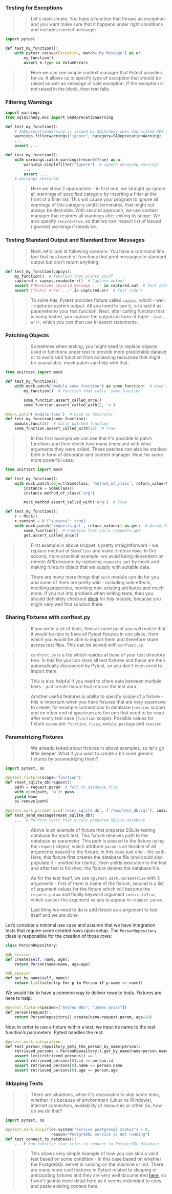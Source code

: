 ### Testing for Exceptions

> > Let's start simple. You have a function that throws an exception and you want make sure that it happens under right conditions and includes correct message: 

```python
import pytest

def test_my_function():
    with pytest.raises(Exception, match='My Message') as e:
        my_function()
        assert e.type is ValueErrors
```

> > Here we can see simple context manager that Pytest provides for us. It allows us to specify type of exception that should be raised as well as message of said exception. If the exception is not raised in the block, then test fails.

### Filtering Warnings

```python
import warnings
from sqlalchemy.exc import SADeprecationWarning

def test_my_function():
    # SADeprecationWarning is issued by SQLAchemy when deprecated API is used
    warnings.filterwarnings("ignore", category=SADeprecationWarning)
    ...
    assert ...

def test_my_function():
    with warnings.catch_warnings(record=True) as w:
        warnings.simplefilter("ignore")  # ignore annoying warnings
        ...
        assert ...
    # warnings restored
```

> > Here we show 2 approaches - in first one, we straight up ignore all warnings of specified category by inserting a filter at the front of a filter list. This will cause your program to ignore all warnings of this category until it terminates, that might not always be desirable. With second approach, we use context manager that restores all warnings after exiting its scope. We also specify ```record=True```, so that we can inspect list of issued (ignored) warnings if needs be. 

### Testing Standard Output and Standard Error Messages

> > Next, let's look at following scenario: You have a command line tool that has bunch of functions that print messages to standard output but don't return anything.

```python
def test_my_function(capsys):
    my_function()  # function that prints stuff
    captured = capsys.readouterr()  # Capture output
    assert f"Received invalid message ..." in captured.out  # Test stdout
    assert f"Fatal error ..." in captured.err  # Test stderr
```

> > To solve this, Pytest provides fixture called ```capsys```, which - well - captures system output. All you need to use it, is to add it as parameter to your test function. Next, after calling function that is being tested, you capture the outputs in form of tuple - ```(out, err)```, which you can then use in assert statements. 

### Patching Objects

> > Sometimes when testing, you might need to replace objects used in functions under test to provide more predictable dataset or to avoid said function from accessing resources that might be unavailable. mock.patch can help with that: 

```python
from unittest import mock

def test_my_function():
    with mock.patch('module.some_function') as some_function:  # Used as context manager
        my_function()  # function that calls `some_function`

        some_function.assert_called_once()
        some_function.assert_called_with(2, 'x')

@mock.patch('module.func')  # Used as decorator
def test_my_function(some_function):
    module.func(10)  # Calls patched function
    some_function.assert_called_with(10)  # True
```

> > In this first example we can see that it's possible to patch functions and then check how many times and with what arguments they were called. These patches can also be stacked both in form of decorator and context manager. Now, for some more powerful uses:

```python
from unittest import mock

def test_my_function():
    with mock.patch.object(SomeClass, 'method_of_class', return_value=None) as mock_method:
        instance = SomeClass()
        instance.method_of_class('arg')

        mock_method.assert_called_with('arg')  # True

def test_my_function():
    r = Mock()
    r.content = b'{"success": true}'
    with mock.patch('requests.get', return_value=r) as get:  # Avoid doing actual GET request
        some_function()  # Function that calls requests.get
        get.assert_called_once()
```

> > First example in above snippet is pretty straightforward - we replace method of ```SomeClass``` and make it return ```None```. In the second, more practical example, we avoid being dependent on remote API/resource by replacing ```requests.get``` by mock and making it return object that we supply with suitable data.

> > There are many more things that ```mock``` module can do for you and some of them are pretty wild - including side effects, mocking properties, mocking non-existing attributes and much more. If you run into problem when writing tests, then you should definitely checkout [docs](https://docs.python.org/3/library/unittest.mock.html) for this module, because you might very well find solution there. 

### Sharing Fixtures with conftest.py

> > If you write a lot of tests, then at some point you will realize that it would be nice to have all Pytest fixtures in one place, from which you would be able to import them and therefore share across test files. This can be solved with ```conftest.py```.

> > ```conftest.py``` is a file which resides at base of your test directory tree. In this file you can store all test fixtures and these are then automatically discovered by Pytest, so you don't even need to import them.

> > This is also helpful if you need to share data between multiple tests - just create fixture that returns the test data.

> > Another useful features is ability to specify scope of a fixture - this is important when you have fixtures that are very expensive to create, for example connections to database (```session``` scope) and on other end of spectrum are the one that need to be reset after every test case (```function``` scope). Possible values for fixture ```scope``` are: ```function```, ```class```, ```module```, ```package``` and ```session```. 

### Parametrizing Fixtures

> > We already talked about fixtures in above examples, so let's go little deeper. What if you want to create a bit more generic fixtures by parametrizing them?
```python
import pytest, os

@pytest.fixture(scope='function')
def reset_sqlite_db(request):
    path = request.param  # Path to database file
    with open(path, 'w'): pass
    yield None
    os.remove(path)

@pytest.mark.parametrize('reset_sqlite_db', ['/tmp/test_db.sql'], indirect=True)
def test_send_message(reset_sqlite_db):
    ...  # Perform tests that access prepared SQLite database
```
> > Above is an example of fixture that prepares SQLite testing database for each test. This fixture receives path to the database as parameter. This path is passed to the fixture using the ```request``` object, which attribute ```param``` is an iterable of all arguments passed to the fixture, in this case just one - the path. Here, this fixture first creates the database file (and could also populate it - omitted for clarity), then yields execution to the test and after test is finished, the fixture deletes the database file.

> > As for the test itself, we use ```@pytest.mark.parametrize``` with 3 arguments - first of them is name of the fixture, second is a list of argument values for the fixture which will become the ```request.param``` and finally keyword argument ```indirect=True```, which causes the argument values to appear in ```request.param```.

> > Last thing we need to do is add fixture as a argument to test itself and we are done. 

Let’s consider a minimal use case and assume that we have integration tests that require some created rows upon setup. The `PersonRepository` class is responsible for the creation of those rows:

```python
class PersonRepository:

@db_session
def create(self, name, age):
	return Person(name=name, age=age)

@db_session
def get_by_name(self, name):
	return list(select(p for p in Person if p.name == name))
```

We would like to have a common way to deliver rows to tests. Fixtures are here to help:
```python
@pytest.fixture(params=["Andrew Who", "James Gross"])
def person(request):
	return PersonRepository().create(name=request.param, age=20)
```
Now, in order to use a fixture within a test, we input its name to the test function’s parameters. Pytest handles the rest:
```python
@pytest.mark.integration
def test_person_repository_gets_the_person_by_name(person):
	retrieved_persons = PersonRepository().get_by_name(name=person.name)
	assert len((retrieved_persons)) == 1
	assert retrieved_persons[0].id == person.id
	assert retrieved_persons[0].name == person.name
	assert retrieved_persons[0].age == person.age
```

### Skipping Tests

> > There are situations, when it's reasonable to skip some tests, whether it's because of environment (Linux vs Windows), internet connection, availability of resources or other. So, how do we do that?
```python
import pytest, os

@pytest.mark.skipif(os.system("service postgresql status") > 0,
                    reason="PostgreSQL service is not running")
def test_connect_to_database():
    ... # Run function that tries to connect to PostgreSQL database
```
> > This shows very simple example of how you can skip a valid test based on some condition - in this case based on whether the PostgreSQL server is running on the machine or not. There are many more cool features in Pytest related to skipping or anticipating failures and they are very well documented [here](http://doc.pytest.org/en/latest/skipping.html), so I won't go into more detail here as it seems redundant to copy and paste existing content here. 
<!--stackedit_data:
eyJoaXN0b3J5IjpbMTczMjk0NjkyMl19
-->